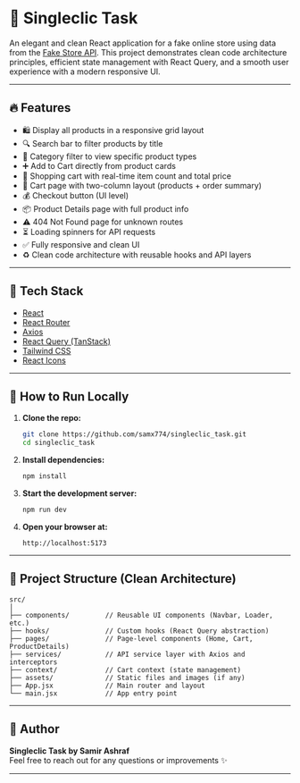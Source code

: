 
# 🛒 Singleclic Task

An elegant and clean React application for a fake online store using data from the [Fake Store API](https://fakestoreapi.com/). This project demonstrates clean code architecture principles, efficient state management with React Query, and a smooth user experience with a modern responsive UI.

---

## 🔥 Features

- 🛍️ Display all products in a responsive grid layout
- 🔍 Search bar to filter products by title
- 📂 Category filter to view specific product types
- ➕ Add to Cart directly from product cards
- 🛒 Shopping cart with real-time item count and total price
- 🧾 Cart page with two-column layout (products + order summary)
- 💰 Checkout button (UI level)
- 📦 Product Details page with full product info
- ⚠️ 404 Not Found page for unknown routes
- ⏳ Loading spinners for API requests
- ✅ Fully responsive and clean UI
- ♻️ Clean code architecture with reusable hooks and API layers

---

## 🧱 Tech Stack

- [React](https://reactjs.org/)
- [React Router](https://reactrouter.com/)
- [Axios](https://axios-http.com/)
- [React Query (TanStack)](https://tanstack.com/query/latest)
- [Tailwind CSS](https://tailwindcss.com/)
- [React Icons](https://react-icons.github.io/react-icons/)

---

## 🚀 How to Run Locally

1. **Clone the repo:**

   ```bash
   git clone https://github.com/samx774/singleclic_task.git
   cd singleclic_task
   ```

2. **Install dependencies:**

   ```bash
   npm install
   ```

3. **Start the development server:**

   ```bash
   npm run dev
   ```

4. **Open your browser at:**

   ```
   http://localhost:5173
   ```

---

## 📁 Project Structure (Clean Architecture)

```
src/
│
├── components/         // Reusable UI components (Navbar, Loader, etc.)
├── hooks/              // Custom hooks (React Query abstraction)
├── pages/              // Page-level components (Home, Cart, ProductDetails)
├── services/           // API service layer with Axios and interceptors
├── context/            // Cart context (state management)
├── assets/             // Static files and images (if any)
├── App.jsx             // Main router and layout
└── main.jsx            // App entry point
```

---

## 🤝 Author

**Singleclic Task by Samir Ashraf**  
Feel free to reach out for any questions or improvements ✨

---
